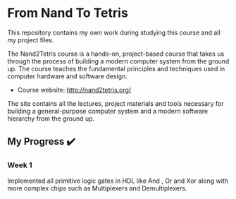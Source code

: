 # From Nand To Tetris

This repository contains my own work during studying this course and all my project files.

The Nand2Tetris course is a hands-on, project-based course that takes us through the process of building a modern computer system from the ground up. The course teaches the fundamental principles and techniques used in computer hardware and software design.

* Course website: http://nand2tetris.org/

The site contains all the lectures, project materials and tools necessary for building a general-purpose computer system and a modern software hierarchy from the ground up.

## My Progress ✔️

### Week 1

Implemented all primitive logic gates in HDL like And , Or and Xor along with more complex chips such as Multiplexers and Demultiplexers.
